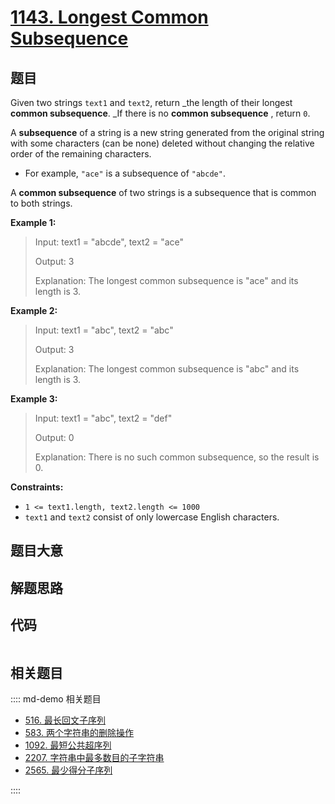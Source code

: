 # [1143. Longest Common Subsequence](https://leetcode.com/problems/longest-common-subsequence/)

## 题目

Given two strings `text1` and `text2`, return _the length of their longest
**common subsequence**. _If there is no **common subsequence** , return `0`.

A **subsequence** of a string is a new string generated from the original
string with some characters (can be none) deleted without changing the
relative order of the remaining characters.

  * For example, `"ace"` is a subsequence of `"abcde"`.

A **common subsequence** of two strings is a subsequence that is common to
both strings.



**Example 1:**

> Input: text1 = "abcde", text2 = "ace" 
> 
> Output: 3  
> 
> Explanation: The longest common subsequence is "ace" and its length is 3.

**Example 2:**

> Input: text1 = "abc", text2 = "abc"
> 
> Output: 3
> 
> Explanation: The longest common subsequence is "abc" and its length is 3.

**Example 3:**

> Input: text1 = "abc", text2 = "def"
> 
> Output: 0
> 
> Explanation: There is no such common subsequence, so the result is 0.

**Constraints:**

  * `1 <= text1.length, text2.length <= 1000`
  * `text1` and `text2` consist of only lowercase English characters.


## 题目大意

## 解题思路

## 代码

```javascript

```

## 相关题目

:::: md-demo 相关题目
- [516. 最长回文子序列](https://leetcode.com/problems/longest-palindromic-subsequence)
- [583. 两个字符串的删除操作](https://leetcode.com/problems/delete-operation-for-two-strings)
- [1092. 最短公共超序列](https://leetcode.com/problems/shortest-common-supersequence)
- [2207. 字符串中最多数目的子字符串](https://leetcode.com/problems/maximize-number-of-subsequences-in-a-string)
- [2565. 最少得分子序列](https://leetcode.com/problems/subsequence-with-the-minimum-score)

::::
